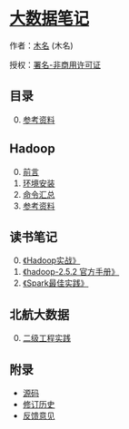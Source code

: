 # [大数据笔记]()

作者：[木名](https://github.com/mumingv) (木名)

授权：<a rel="license" href="http://creativecommons.org/licenses/by-nc/4.0/">署名-非商用许可证</a>

## 目录
0. [参考资料](#docs/reference_total)


## Hadoop
0. [前言](#README)
0. [环境安装](#docs/install)
0. [命令汇总](#docs/hadoop_cmd)
0. [参考资料](#docs/reference)


## 读书笔记
0. [《Hadoop实战》](#docs/book_hia)
0. [《hadoop-2.5.2 官方手册》](#docs/book_documentation_r2_5_2)
0. [《Spark最佳实践》](#docs/book_best_practice)


## 北航大数据
0. [二级工程实践](#docs/buaa_level2_practice)


## 附录 
- [源码](https://github.com/mumingv/bigdatanote)
- [修订历史](https://github.com/mumingv/bigdatanote/commits/master)
- [反馈意见](https://github.com/mumingv/bigdatanote/issues)

